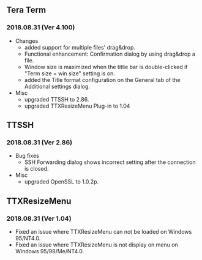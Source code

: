 ## Tera Term
### 2018.08.31 (Ver 4.100)

  * Changes
    * added support for multiple files' drag&amp;drop.
    * Functional enhancement: Confirmation dialog by using drag&amp;drop a file.
    * Window size is maximized when the titlie bar is double-clicked if "Term size = win size" setting is on.
    * added the Title format configuration on the General tab of the Additional settings dialog.
  * Misc
    * upgraded TTSSH to 2.86.
    * upgraded TTXResizeMenu Plug-in to 1.04

## TTSSH
### 2018.08.31 (Ver 2.86)

  * Bug fixes
    * SSH Forwarding dialog shows incorrect setting after the connection is closed.
  * Misc
    * upgraded OpenSSL to 1.0.2p.

## TTXResizeMenu
### 2018.08.31 (Ver 1.04)

  * Fixed an issue where TTXResizeMenu can not be loaded on Windows 95/NT4.0.
  * Fixed an issue where TTXResizeMenu is not display on menu on Windows 95/98/Me/NT4.0.
